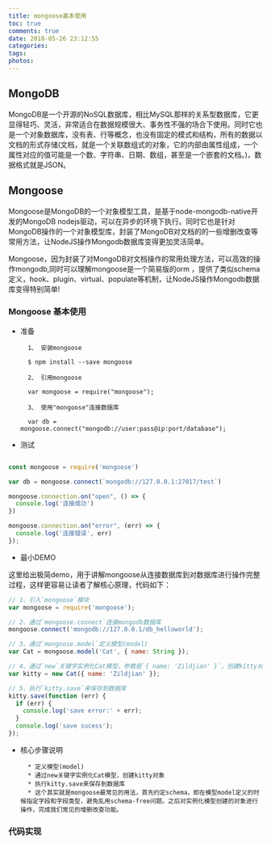 ```yaml
---
title: mongoose基本使用
toc: true
comments: true
date: 2018-05-26 23:12:55
categories:
tags:
photos:
---
```

## MongoDB

MongoDB是一个开源的NoSQL数据库，相比MySQL那样的关系型数据库，它更显得轻巧、灵活，非常适合在数据规模很大、事务性不强的场合下使用。同时它也是一个对象数据库，没有表、行等概念，也没有固定的模式和结构，所有的数据以文档的形式存储(文档，就是一个关联数组式的对象，它的内部由属性组成，一个属性对应的值可能是一个数、字符串、日期、数组，甚至是一个嵌套的文档。)，数据格式就是JSON。

## Mongoose

Mongoose是MongoDB的一个对象模型工具，是基于node-mongodb-native开发的MongoDB nodejs驱动，可以在异步的环境下执行。同时它也是针对MongoDB操作的一个对象模型库，封装了MongoDB对文档的的一些增删改查等常用方法，让NodeJS操作Mongodb数据库变得更加灵活简单。

Mongoose，因为封装了对MongoDB对文档操作的常用处理方法，可以高效的操作mongodb,同时可以理解mongoose是一个简易版的orm ，提供了类似schema定义，hook、plugin、virtual、populate等机制，让NodeJS操作Mongodb数据库变得特别简单!

<!--more-->

### Mongoose 基本使用

* 准备

        1、 安装mongoose

        $ npm install --save mongoose

        2、 引用mongoose

        var mongoose = require("mongoose");

        3、 使用"mongoose"连接数据库

        var db = mongoose.connect("mongodb://user:pass@ip:port/database");

* 测试

```js

const mongoose = require('mongoose')

var db = mongoose.connect(`mongodb://127.0.0.1:27017/test`)

mongoose.connection.on("open", () => {
  console.log('连接成功')
})

mongoose.connection.on("error", (err) => {
  console.log('连接错误', err)
});

```

* 最小DEMO

这里给出极简demo，用于讲解mongoose从连接数据库到对数据库进行操作完整过程，这样更容易让读者了解核心原理，代码如下：

```js
// 1、引入`mongoose`模块
var mongoose = require('mongoose');

// 2、通过`mongoose.connect`连接mongodb数据库
mongoose.connect('mongodb://127.0.0.1/db_helloworld');

// 3、通过`mongoose.model`定义模型(model)
var Cat = mongoose.model('Cat', { name: String });

// 4、通过`new`关键字实例化Cat模型，参数是`{ name: 'Zildjian' }`，创建kitty对象
var kitty = new Cat({ name: 'Zildjian' });

// 5、执行`kitty.save`来保存到数据库
kitty.save(function (err) {
  if (err) {
    console.log('save error:' + err);
  }
  console.log('save sucess');
});
```

* 核心步骤说明

        * 定义模型(model)
        * 通过new关键字实例化Cat模型，创建kitty对象
        * 执行kitty.save来保存到数据库
        * 这个其实就是mongoose最常见的用法，首先约定schema，即在模型model定义的时候指定字段和字段类型，避免乱用schema-free问题。之后对实例化模型创建的对象进行操作，完成我们常见的增删改查功能。

### 代码实现





